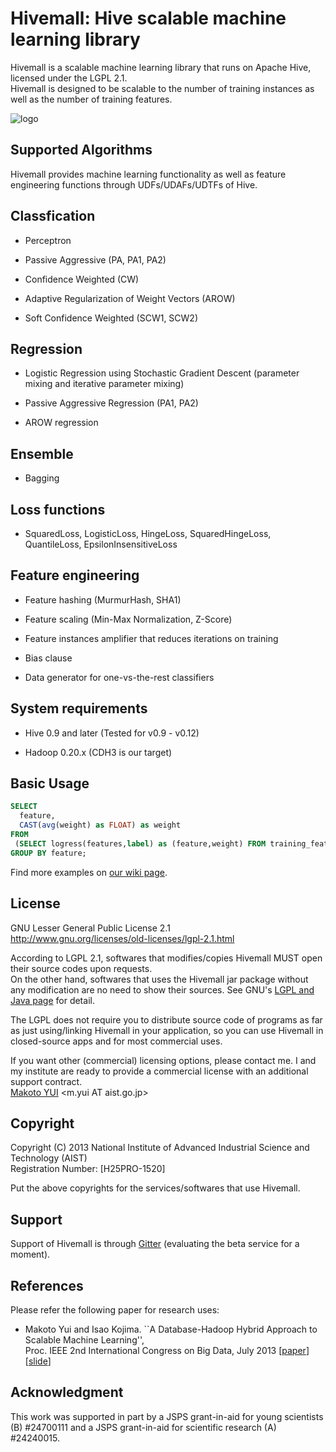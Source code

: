 Hivemall: Hive scalable machine learning library
=================================================

Hivemall is a scalable machine learning library that runs on Apache Hive, licensed under the LGPL 2.1.  
Hivemall is designed to be scalable to the number of training instances as well as the number of training features.

![logo](https://raw.github.com/myui/hivemall/master/resources/hivemall-logo_s.png "Hivemall's cute(!?) logo")

Supported Algorithms
--------------------

Hivemall provides machine learning functionality as well as feature engineering functions 
through UDFs/UDAFs/UDTFs of Hive.

## Classfication

* Perceptron

* Passive Aggressive (PA, PA1, PA2)

* Confidence Weighted (CW)

* Adaptive Regularization of Weight Vectors (AROW)

* Soft Confidence Weighted (SCW1, SCW2)

## Regression

* Logistic Regression using Stochastic Gradient Descent
  (parameter mixing and iterative parameter mixing)
  
* Passive Aggressive Regression (PA1, PA2)

* AROW regression

## Ensemble

* Bagging

## Loss functions

* SquaredLoss, LogisticLoss, HingeLoss, SquaredHingeLoss, QuantileLoss, EpsilonInsensitiveLoss

## Feature engineering
  
* Feature hashing (MurmurHash, SHA1)

* Feature scaling (Min-Max Normalization, Z-Score)

* Feature instances amplifier that reduces iterations on training

* Bias clause

* Data generator for one-vs-the-rest classifiers

System requirements
--------------------

* Hive 0.9 and later (Tested for v0.9 - v0.12)

* Hadoop 0.20.x (CDH3 is our target)

Basic Usage
------------

```sql
SELECT 
  feature, 
  CAST(avg(weight) as FLOAT) as weight
FROM
 (SELECT logress(features,label) as (feature,weight) FROM training_features) t
GROUP BY feature;
```

Find more examples on [our wiki page](https://github.com/myui/hivemall/wiki/_pages).

License
---------

GNU Lesser General Public License 2.1  
http://www.gnu.org/licenses/old-licenses/lgpl-2.1.html

According to LGPL 2.1, softwares that modifies/copies Hivemall MUST open their source codes upon requests.  
On the other hand, softwares that uses the Hivemall jar package without any modification are no need to show their sources.
See GNU's [LGPL and Java page](http://www.gnu.org/licenses/lgpl-java.en.html) for detail.

The LGPL does not require you to distribute source code of programs as far as just using/linking Hivemall in your application, so you can use Hivemall in closed-source apps and for most commercial uses.

If you want other (commercial) licensing options, please contact me. 
I and my institute are ready to provide a commercial license with an additional support contract.  
[Makoto YUI](http://staff.aist.go.jp/m.yui/index_e.html) \<m.yui AT aist.go.jp\>

Copyright
---------

Copyright (C) 2013 National Institute of Advanced Industrial Science and Technology (AIST)  
Registration Number: [H25PRO-1520]

Put the above copyrights for the services/softwares that use Hivemall.

Support
-------

Support of Hivemall is through [Gitter](https://gitter.im/myui/hivemall) (evaluating the beta service for a moment).

References
----------

Please refer the following paper for research uses:

* Makoto Yui and Isao Kojima. ``A Database-Hadoop Hybrid Approach to Scalable Machine Learning'',  
 Proc. IEEE 2nd International Congress on Big Data, July 2013 \[[paper](http://staff.aist.go.jp/m.yui/publications/bigdata2013myui.pdf)\] \[[slide](http://www.slideshare.net/myui/bigdata2013myui)\]

Acknowledgment
--------------

This work was supported in part by a JSPS grant-in-aid for young scientists (B) #24700111 and a JSPS grant-in-aid for scientific research (A) #24240015.
